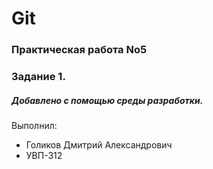# Git
### Практическая работа No5
### Задание 1.
##### Добавлено с помощью среды разработки.
Выполнил:
* Голиков Дмитрий Александрович
* УВП-312
